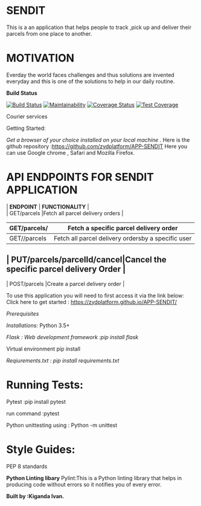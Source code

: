 # SENDIT
This is a an application that helps people to track ,pick up and deliver their parcels from one place to another. 

# MOTIVATION

Everday the world faces challenges and thus solutions are invented everyday and this is one of the solutions to help
in our daily routine.

**Build Status**

[![Build Status](https://travis-ci.org/zydplatform/APP-SENDIT.svg?branch=develop)](https://travis-ci.org/zydplatform/APP-SENDIT) [![Maintainability](https://api.codeclimate.com/v1/badges/a99a88d28ad37a79dbf6/maintainability)](https://codeclimate.com/github/codeclimate/codeclimate/maintainability) [![Coverage Status](https://coveralls.io/repos/github/zydplatform/APP-SENDIT/badge.svg?branch=develop)](https://coveralls.io/github/zydplatform/APP-SENDIT?branch=develop) [![Test Coverage](https://api.codeclimate.com/v1/badges/a99a88d28ad37a79dbf6/test_coverage)](https://codeclimate.com/github/codeclimate/codeclimate/test_coverage)


Courier services

Getting Started:

*Get a browser of your choice installed on your local machine* .
Here is the github repository :https://github.com/zydplatform/APP-SENDIT
Here you can use Google chrome , Safari and Mozilla Firefox.

# API ENDPOINTS FOR SENDIT APPLICATION

|        **ENDPOINT**        |                    **FUNCTIONALITY**             |                          
|      GET/parcels           |Fetch all  parcel delivery orders                 |
                           
|     GET/parcels/<parcelId> |Fetch a specific parcel delivery order            |
|--------------------------- |--------------------------------------------------|
|     GET/<userId>/parcels   |Fetch all parcel delivery ordersby a specific user|
                           
| PUT/parcels/parcelId/cancel|Cancel the specific parcel delivery Order         |
---------------------------------------------------------------------------------                           
| POST/parcels               |Create a parcel delivery order                    |


To use this application you will need to first access it via the link below:
Click here to get started :  https://zydplatform.github.io/APP-SENDIT/

*Prerequisites*

*Installations:*
Python 3.5+ 

*Flask : Web development framework :pip install flask*

Virtual environment pip install 

*Reqiurements.txt : pip install requirements.txt*

# Running Tests:
 Pytest :pip install pytest

 run command :pytest

 Python unittesting using : Python -m unittest

# Style Guides:

PEP 8 standards

**Python Linting libary**
 Pylint:This is a Python linting library that helps in producing code without
errors so it notifies you of every error.


**Built by :Kiganda Ivan.**
